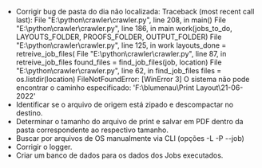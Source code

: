 - Corrigir bug de pasta do dia não localizada:
    Traceback (most recent call last):
    File "E:\python\crawler\crawler.py", line 208, in <module>
        main()
    File "E:\python\crawler\crawler.py", line 186, in main
        work(jobs_to_do, LAYOUTS_FOLDER, PROOFS_FOLDER, OUTPUT_FOLDER)
    File "E:\python\crawler\crawler.py", line 125, in work
        layouts_done = retreive_job_files(
    File "E:\python\crawler\crawler.py", line 87, in retreive_job_files
        found_files = find_job_files(job, location)
    File "E:\python\crawler\crawler.py", line 62, in find_job_files
        files = os.listdir(location)
    FileNotFoundError: [WinError 3] O sistema não pode encontrar o caminho especificado: 'F:\\blumenau\\Print Layout\\21-06-2022'
- Identificar se o arquivo de origem está zipado e descompactar no destino.
- Determinar o tamanho do arquivo de print e salvar em PDF dentro da pasta correspondente ao respectivo tamanho.
- Buscar por arquivos de OS manualmente via CLI (opções -L -P --job)
- Corrigir o logger.
- Criar um banco de dados para os dados dos Jobs executados.